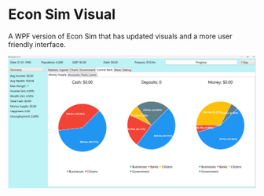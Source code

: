 # Econ Sim Visual

A WPF version of Econ Sim that has updated visuals and a more user friendly interface.

![](assets/ss1.png)